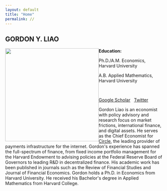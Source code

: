```yaml
---
layout: default
title: "Home"
permalink: //
---
```



## GORDON Y. LIAO
<!-- **Email:** gliao [at] post.harvard.edu -->
<img src="img/headshot.jpg" width="300" style="float: left">

<!-- ![](img/headshot.jpg){: style="float: left"; width=50px;} -->

**Education:**

Ph.D./A.M. Economics, Harvard University
<!-- , 2013-2017 -->

A.B. Applied Mathematics, Harvard University
<!-- , 2007-2011 -->

&nbsp;


<!-- [Curriculum Vitae](GordonLiaoCV.pdf)  &nbsp; -->
[Google Scholar](https://scholar.google.com/citations?user=CjHJb7cAAAAJ&hl=en) &nbsp;
[Twitter](https://twitter.com/gordonliao)


Gordon Liao is an economist with policy advisory and research focus on market frictions, international finance, and digital assets. He serves as the Chief Economist for [Circle](https://www.circle.com/en/), the leading provider of payments infrastructure for the internet. Gordon's experience has spanned the full-spectrum of finance, from fixed income portfolio management for the Harvard Endowment to advising policies at the Federal Reserve Board of Governors to leading R&D in decentralized finance. His academic work has been published in journals such as the Review of Financial Studies and Journal of Financial Economics. Gordon holds a Ph.D. in Economics from Harvard University. He received his Bachelor's degree in Applied Mathematics from Harvard College.
